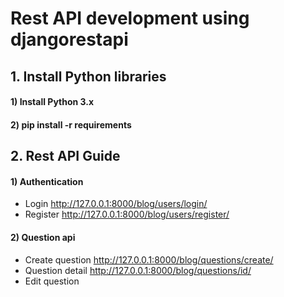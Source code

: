 # Rest API development using djangorestapi

## 1. Install Python libraries
#### 1) Install Python 3.x
#### 2) pip install -r requirements

## 2. Rest API Guide
#### 1) Authentication
- Login
http://127.0.0.1:8000/blog/users/login/
- Register
http://127.0.0.1:8000/blog/users/register/

#### 2) Question api
- Create question
http://127.0.0.1:8000/blog/questions/create/
- Question detail
http://127.0.0.1:8000/blog/questions/id/
- Edit question
